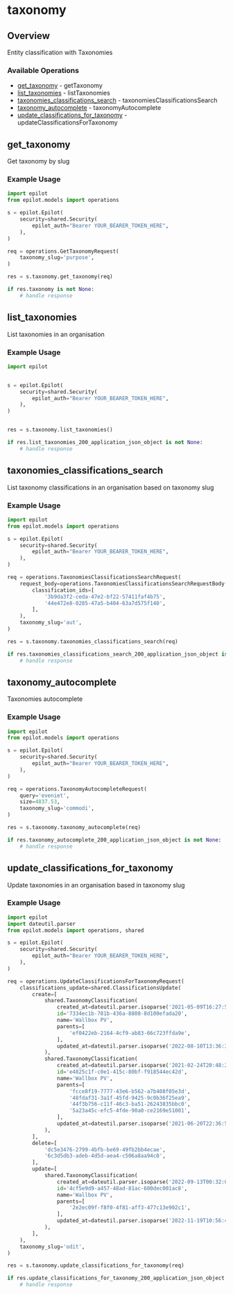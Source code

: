 # taxonomy

## Overview

Entity classification with Taxonomies

### Available Operations

* [get_taxonomy](#get_taxonomy) - getTaxonomy
* [list_taxonomies](#list_taxonomies) - listTaxonomies
* [taxonomies_classifications_search](#taxonomies_classifications_search) - taxonomiesClassificationsSearch
* [taxonomy_autocomplete](#taxonomy_autocomplete) - taxonomyAutocomplete
* [update_classifications_for_taxonomy](#update_classifications_for_taxonomy) - updateClassificationsForTaxonomy

## get_taxonomy

Get taxonomy by slug

### Example Usage

```python
import epilot
from epilot.models import operations

s = epilot.Epilot(
    security=shared.Security(
        epilot_auth="Bearer YOUR_BEARER_TOKEN_HERE",
    ),
)

req = operations.GetTaxonomyRequest(
    taxonomy_slug='purpose',
)

res = s.taxonomy.get_taxonomy(req)

if res.taxonomy is not None:
    # handle response
```

## list_taxonomies

List taxonomies in an organisation

### Example Usage

```python
import epilot


s = epilot.Epilot(
    security=shared.Security(
        epilot_auth="Bearer YOUR_BEARER_TOKEN_HERE",
    ),
)


res = s.taxonomy.list_taxonomies()

if res.list_taxonomies_200_application_json_object is not None:
    # handle response
```

## taxonomies_classifications_search

List taxonomy classifications in an organisation based on taxonomy slug

### Example Usage

```python
import epilot
from epilot.models import operations

s = epilot.Epilot(
    security=shared.Security(
        epilot_auth="Bearer YOUR_BEARER_TOKEN_HERE",
    ),
)

req = operations.TaxonomiesClassificationsSearchRequest(
    request_body=operations.TaxonomiesClassificationsSearchRequestBody(
        classification_ids=[
            '3b9da3f2-ceda-47e2-bf22-57411faf4b75',
            '44e472e8-0285-47a5-b404-63a7d575f140',
        ],
    ),
    taxonomy_slug='aut',
)

res = s.taxonomy.taxonomies_classifications_search(req)

if res.taxonomies_classifications_search_200_application_json_object is not None:
    # handle response
```

## taxonomy_autocomplete

Taxonomies autocomplete

### Example Usage

```python
import epilot
from epilot.models import operations

s = epilot.Epilot(
    security=shared.Security(
        epilot_auth="Bearer YOUR_BEARER_TOKEN_HERE",
    ),
)

req = operations.TaxonomyAutocompleteRequest(
    query='eveniet',
    size=4837.53,
    taxonomy_slug='commodi',
)

res = s.taxonomy.taxonomy_autocomplete(req)

if res.taxonomy_autocomplete_200_application_json_object is not None:
    # handle response
```

## update_classifications_for_taxonomy

Update taxonomies in an organisation based in taxonomy slug

### Example Usage

```python
import epilot
import dateutil.parser
from epilot.models import operations, shared

s = epilot.Epilot(
    security=shared.Security(
        epilot_auth="Bearer YOUR_BEARER_TOKEN_HERE",
    ),
)

req = operations.UpdateClassificationsForTaxonomyRequest(
    classifications_update=shared.ClassificationsUpdate(
        create=[
            shared.TaxonomyClassification(
                created_at=dateutil.parser.isoparse('2021-05-09T16:27:58.630Z'),
                id='7334ec1b-781b-436a-8808-8d100efada20',
                name='Wallbox PV',
                parents=[
                    'ef0422eb-2164-4cf9-ab83-66c723ffda9e',
                ],
                updated_at=dateutil.parser.isoparse('2022-08-10T13:36:39.170Z'),
            ),
            shared.TaxonomyClassification(
                created_at=dateutil.parser.isoparse('2021-02-24T20:48:23.002Z'),
                id='e4825c1f-c0e1-415c-80bf-f918544ec42d',
                name='Wallbox PV',
                parents=[
                    'fcce8f19-7777-43e6-b562-a7b408f05e3d',
                    '48fdaf31-3a1f-45fd-9425-9c0b36f25ea9',
                    '44f3b756-c11f-46c3-ba51-26243835bbc0',
                    '5a23a45c-efc5-4fde-90a0-ce2169e51001',
                ],
                updated_at=dateutil.parser.isoparse('2021-06-20T22:36:53.570Z'),
            ),
        ],
        delete=[
            'dc5e3476-2799-4bfb-be69-49fb2bb4ecae',
            '6c3d5db3-adeb-4d5d-aea4-c506a8aa94c0',
        ],
        update=[
            shared.TaxonomyClassification(
                created_at=dateutil.parser.isoparse('2022-09-13T00:32:01.100Z'),
                id='4cf5e9d9-a457-48ad-81ac-600dec001ac8',
                name='Wallbox PV',
                parents=[
                    '2e2ec09f-f8f0-4f81-aff3-477c13e902c1',
                ],
                updated_at=dateutil.parser.isoparse('2022-11-19T10:56:46.631Z'),
            ),
        ],
    ),
    taxonomy_slug='odit',
)

res = s.taxonomy.update_classifications_for_taxonomy(req)

if res.update_classifications_for_taxonomy_200_application_json_object is not None:
    # handle response
```
